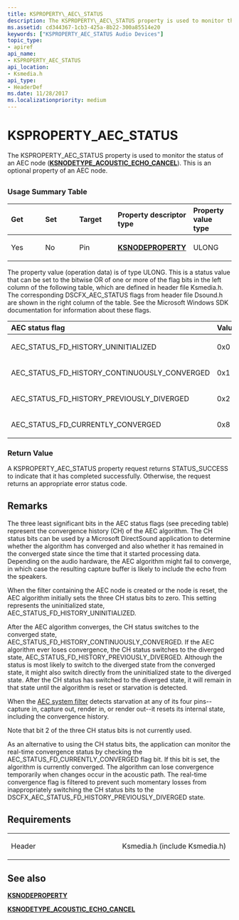 ```yaml
---
title: KSPROPERTY\_AEC\_STATUS
description: The KSPROPERTY\_AEC\_STATUS property is used to monitor the status of an AEC node (KSNODETYPE\_ACOUSTIC\_ECHO\_CANCEL). This is an optional property of an AEC node.
ms.assetid: cd344367-1cb3-425a-8b22-300a85514e20
keywords: ["KSPROPERTY_AEC_STATUS Audio Devices"]
topic_type:
- apiref
api_name:
- KSPROPERTY_AEC_STATUS
api_location:
- Ksmedia.h
api_type:
- HeaderDef
ms.date: 11/28/2017
ms.localizationpriority: medium
---
```


# KSPROPERTY\_AEC\_STATUS


The KSPROPERTY\_AEC\_STATUS property is used to monitor the status of an AEC node ([**KSNODETYPE\_ACOUSTIC\_ECHO\_CANCEL**](ksnodetype-acoustic-echo-cancel.md)). This is an optional property of an AEC node.

## <span id="ddk_ksproperty_aec_status_ks"></span><span id="DDK_KSPROPERTY_AEC_STATUS_KS"></span>


### <span id="Usage_Summary_Table"></span><span id="usage_summary_table"></span><span id="USAGE_SUMMARY_TABLE"></span>Usage Summary Table

<table>
<colgroup>
<col width="20%" />
<col width="20%" />
<col width="20%" />
<col width="20%" />
<col width="20%" />
</colgroup>
<thead>
<tr class="header">
<th align="left">Get</th>
<th align="left">Set</th>
<th align="left">Target</th>
<th align="left">Property descriptor type</th>
<th align="left">Property value type</th>
</tr>
</thead>
<tbody>
<tr class="odd">
<td align="left"><p>Yes</p></td>
<td align="left"><p>No</p></td>
<td align="left"><p>Pin</p></td>
<td align="left"><p><a href="https://docs.microsoft.com/windows-hardware/drivers/ddi/ksmedia/ns-ksmedia-ksnodeproperty" data-raw-source="[&lt;strong&gt;KSNODEPROPERTY&lt;/strong&gt;](https://docs.microsoft.com/windows-hardware/drivers/ddi/ksmedia/ns-ksmedia-ksnodeproperty)"><strong>KSNODEPROPERTY</strong></a></p></td>
<td align="left"><p>ULONG</p></td>
</tr>
</tbody>
</table>

 

The property value (operation data) is of type ULONG. This is a status value that can be set to the bitwise OR of one or more of the flag bits in the left column of the following table, which are defined in header file Ksmedia.h. The corresponding DSCFX\_AEC\_STATUS flags from header file Dsound.h are shown in the right column of the table. See the Microsoft Windows SDK documentation for information about these flags.

<table>
<colgroup>
<col width="33%" />
<col width="33%" />
<col width="33%" />
</colgroup>
<thead>
<tr class="header">
<th align="left">AEC status flag</th>
<th align="left">Value</th>
<th align="left">DSCFX_AEC_STATUS flag</th>
</tr>
</thead>
<tbody>
<tr class="odd">
<td align="left"><p>AEC_STATUS_FD_HISTORY_UNINITIALIZED</p></td>
<td align="left"><p>0x0</p></td>
<td align="left"><p>DSCFX_AEC_STATUS_HISTORY_UNINITIALIZED</p></td>
</tr>
<tr class="even">
<td align="left"><p>AEC_STATUS_FD_HISTORY_CONTINUOUSLY_CONVERGED</p></td>
<td align="left"><p>0x1</p></td>
<td align="left"><p>DSCFX_AEC_STATUS_HISTORY_CONTINUOUSLY_CONVERGED</p></td>
</tr>
<tr class="odd">
<td align="left"><p>AEC_STATUS_FD_HISTORY_PREVIOUSLY_DIVERGED</p></td>
<td align="left"><p>0x2</p></td>
<td align="left"><p>DSCFX_AEC_STATUS_HISTORY_PREVIOUSLY_DIVERGED</p></td>
</tr>
<tr class="even">
<td align="left"><p>AEC_STATUS_FD_CURRENTLY_CONVERGED</p></td>
<td align="left"><p>0x8</p></td>
<td align="left"><p>DSCFX_AEC_STATUS_CURRENTLY_CONVERGED</p></td>
</tr>
</tbody>
</table>

 

### <span id="Return_Value"></span><span id="return_value"></span><span id="RETURN_VALUE"></span>Return Value

A KSPROPERTY\_AEC\_STATUS property request returns STATUS\_SUCCESS to indicate that it has completed successfully. Otherwise, the request returns an appropriate error status code.

Remarks
-------

The three least significant bits in the AEC status flags (see preceding table) represent the convergence history (CH) of the AEC algorithm. The CH status bits can be used by a Microsoft DirectSound application to determine whether the algorithm has converged and also whether it has remained in the converged state since the time that it started processing data. Depending on the audio hardware, the AEC algorithm might fail to converge, in which case the resulting capture buffer is likely to include the echo from the speakers.

When the filter containing the AEC node is created or the node is reset, the AEC algorithm initially sets the three CH status bits to zero. This setting represents the uninitialized state, AEC\_STATUS\_FD\_HISTORY\_UNINITIALIZED.

After the AEC algorithm converges, the CH status switches to the converged state, AEC\_STATUS\_FD\_HISTORY\_CONTINUOUSLY\_CONVERGED. If the AEC algorithm ever loses convergence, the CH status switches to the diverged state, AEC\_STATUS\_FD\_HISTORY\_PREVIOUSLY\_DIVERGED. Although the status is most likely to switch to the diverged state from the converged state, it might also switch directly from the uninitialized state to the diverged state. After the CH status has switched to the diverged state, it will remain in that state until the algorithm is reset or starvation is detected.

When the [AEC system filter](https://docs.microsoft.com/windows-hardware/drivers/audio/aec-system-filter) detects starvation at any of its four pins--capture in, capture out, render in, or render out--it resets its internal state, including the convergence history.

Note that bit 2 of the three CH status bits is not currently used.

As an alternative to using the CH status bits, the application can monitor the real-time convergence status by checking the AEC\_STATUS\_FD\_CURRENTLY\_CONVERGED flag bit. If this bit is set, the algorithm is currently converged. The algorithm can lose convergence temporarily when changes occur in the acoustic path. The real-time convergence flag is filtered to prevent such momentary losses from inappropriately switching the CH status bits to the DSCFX\_AEC\_STATUS\_FD\_HISTORY\_PREVIOUSLY\_DIVERGED state.

Requirements
------------

<table>
<colgroup>
<col width="50%" />
<col width="50%" />
</colgroup>
<tbody>
<tr class="odd">
<td align="left"><p>Header</p></td>
<td align="left">Ksmedia.h (include Ksmedia.h)</td>
</tr>
</tbody>
</table>

## <span id="see_also"></span>See also


[**KSNODEPROPERTY**](https://docs.microsoft.com/windows-hardware/drivers/ddi/ksmedia/ns-ksmedia-ksnodeproperty)

[**KSNODETYPE\_ACOUSTIC\_ECHO\_CANCEL**](ksnodetype-acoustic-echo-cancel.md)

 

 






